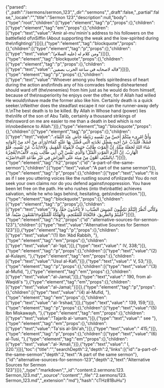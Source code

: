 {"parsed":{"_path":"/sermons/sermon_123","_dir":"sermons","_draft":false,"_partial":false,"_locale":"","title":"Sermon 123","description":null,"body":{"type":"root","children":[{"type":"element","tag":"p","props":{},"children":[{"type":"element","tag":"em","props":{},"children":[{"type":"text","value":"Amir al-mu'minin's address to his followers on the battlefield of\nSiffin (About supporting the weak and the low-spirited during the\nfighting)"}]}]},{"type":"element","tag":"blockquote","props":{},"children":[{"type":"element","tag":"p","props":{},"children":[{"type":"text","value":"ومن كلام له (عليه السلام)"}]}]},{"type":"element","tag":"blockquote","props":{},"children":[{"type":"element","tag":"p","props":{},"children":[{"type":"text","value":"قاله لاصحابه في ساعة الحرب بصفين"}]}]},{"type":"element","tag":"p","props":{},"children":[{"type":"text","value":"Whoever among you feels spiritedness of heart during the action and\nfinds any of his comrades feeling disheartened should ward off (the\nenemies) from him just as he would do from himself, because of the\nsuperiority he enjoys over the other, for if Allah had willed He would\nhave made the former also like him. Certainly death is a quick seeker.\nNeither does the steadfast escape it nor can the runner-away defy it.\nThe best death is to be killed. By Allah in Whose hand (power) lies the\nlife of the son of Abu Talib, certainly a thousand strikings of the\nsword on me are easier to me than a death in bed which is not in\nobedience to Allah."}]},{"type":"element","tag":"blockquote","props":{},"children":[{"type":"element","tag":"p","props":{},"children":[{"type":"text","value":"وَأَيُّ امْرِىء مِنْكُمْ أَحَسَّ مِنْ نَفْسِهِ رَبَاطَةَ جَأْش عِنْدَ اللِّقَاءِ، وَرَأَى مِنْ أَحَد مِنْ إِخْوَانِهِ\nفَشَلاً، فَلْيَذُبَّ عَنْ أَخِيهِ بِفَضْلِ نَجْدَتِهِ الَّتي فُضِّلَ بِهَا عَلَيْهِ كَمَا يَذُبُّ عَنْ نَفْسِهِ، فَلَوْ\nشَاءَ اللهُ لَجَعَلَهُ مِثْلَهُ. إِنَّ الْمَوْتَ طَالِبٌ حَثِيثٌ لاَيَفُوتُهُ الْمُقِيمُ، وَلاَ يُعْجِزُهُ\nالْهَارِبُ. إِنَّ أَكْرَمَ الْمَوْتِ الْقَتْلُ! وَالَّذِي نَفْسُ ابْنِ أَبِي طَالِب بِيَدِهِ، لاَلْفُ ضَرْبَة\nبِالسَّيْفِ أَهْوَنُ مِنْ مِيتَة عَلَى الْفِرَاشِ فِي غَيْرِ طَاعَةِ اللهِ!."}]}]},{"type":"element","tag":"h2","props":{"id":"a-part-of-the-same-sermon"},"children":[{"type":"text","value":"A part of the same sermon"}]},{"type":"element","tag":"p","props":{},"children":[{"type":"text","value":"It is as if I see you uttering voices like the rustling sound of\nlizards! You do not seek your own claims nor do you defend against\noppression. You have been let free on the path. He who rushes (into the\nbattle) achieves salvation, while he who lags behind, hesitating, gets\ndestruction."}]},{"type":"element","tag":"blockquote","props":{},"children":[{"type":"element","tag":"p","props":{},"children":[{"type":"text","value":"وَكَأَنِّي أَنْظُرُ إِلَيْكُمْ تَكِشُّونَ كَشِيشَ الضِّبَابِ: لاَ تَأْخُذُونَ حَقّاً، وَلاَ تَمْنَعُونَ ضَيْماً. قَدْ\nخُلِّيتُمْ وَالطَّرِيقَ، فَالنَّجَاةُ لَلْمُقْتَحِمِ، وَالْهَلَكَةُ لَلْمُتَلَوِّمِ"}]}]},{"type":"element","tag":"h2","props":{"id":"alternative-sources-for-sermon-123"},"children":[{"type":"text","value":"Alternative Sources for Sermon 123"}]},{"type":"element","tag":"p","props":{},"children":[{"type":"text","value":"(1) Ibn 'Abd Rabbih, "},{"type":"element","tag":"em","props":{},"children":[{"type":"text","value":"al-'Iqd,"}]},{"type":"text","value":" IV, 338;"}]},{"type":"element","tag":"p","props":{},"children":[{"type":"text","value":"(2) al-Kulayni, "},{"type":"element","tag":"em","props":{},"children":[{"type":"text","value":"Usul al-Kafi,"}]},{"type":"text","value":" V, 53;"}]},{"type":"element","tag":"p","props":{},"children":[{"type":"text","value":"(3) al-Mufid, "},{"type":"element","tag":"em","props":{},"children":[{"type":"text","value":"al-Jamal,"}]},{"type":"text","value":" 190, from al-Waqidi's "},{"type":"element","tag":"em","props":{},"children":[{"type":"text","value":"al-Jamal;"}]}]},{"type":"element","tag":"p","props":{},"children":[{"type":"text","value":"(4) al-Mufid, "},{"type":"element","tag":"em","props":{},"children":[{"type":"text","value":"al-'Irshad,"}]},{"type":"text","value":" 139, 159;"}]},{"type":"element","tag":"p","props":{},"children":[{"type":"text","value":"(5) Ibn Miskawayh, "},{"type":"element","tag":"em","props":{},"children":[{"type":"text","value":"Tajarib al-'umam,"}]},{"type":"text","value":" see "},{"type":"element","tag":"em","props":{},"children":[{"type":"text","value":"Ta'sis al-Shi'ah,"}]},{"type":"text","value":" 415;"}]},{"type":"element","tag":"p","props":{},"children":[{"type":"text","value":"(6) al-Tusi, "},{"type":"element","tag":"em","props":{},"children":[{"type":"text","value":"al-'Amali,"}]},{"type":"text","value":" I, 220."}]}],"toc":{"title":"","searchDepth":2,"depth":2,"links":[{"id":"a-part-of-the-same-sermon","depth":2,"text":"A part of the same sermon"},{"id":"alternative-sources-for-sermon-123","depth":2,"text":"Alternative Sources for Sermon 123"}]}},"_type":"markdown","_id":"content:2.sermons:123. Sermon_123.md","_source":"content","_file":"2.sermons/123. Sermon_123.md","_extension":"md"},"hash":"cTHz81BuHu"}